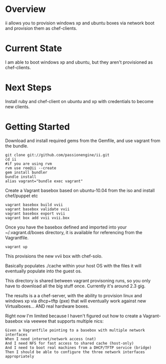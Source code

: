 Overview
========

ii allows you to provision windows xp and ubuntu boxes via network boot and provision them as chef-clients.


Current State
==========

I am able to boot windows xp and ubuntu, but they aren't provisioned as chef-clients.


Next Steps
==========

Install ruby and chef-client on ubuntu and xp with credentials to become new clients.


Getting Started
==========

Download and install required gems from the Gemfile, and use vagrant from the bundle.

```
git clone git://github.com/passionengine/ii.git
cd ii
#if you are using rvm
rvm use ree@ii --create 
gem install bundler
bundle install
alias vagrant="bundle exec vagrant"
```

Create a Vagrant basebox based on ubuntu-10.04 from the iso and install chef/puppet etc

```
vagrant basebox build vvii
vagrant basebox validate vvii
vagrant basebox export vvii
vagrant box add vvii vvii.box
```

Once you have the basebox defined and imported into your ~/.vagrant.d/boxes directory,
it is available for referencing from the Vagrantfile.

```
vagrant up
```

This provisions the new vvii box with chef-solo.

Basically populates ./cache within your host OS
with the files it will eventually populate into the guest os.

This directory is shared between vagrant provisoning runs, so you only have
to download all the big stuff once. Currently it's around 2.3 gig.

The results is a a chef-server, with the ability to provision linux and windows xp
via dhcp+tftp (pxe) that will eventually work against new Virtualboxes...
AND real hardware boxes.

Right now I'm limited because I haven't figured out how to create a Vagrant-basebox via veewee
that supports multiple nics:

```cucumber
Given a Vagrantfile pointing to a basebox with multiple network interfaces
When I need internet/network access (nat)
And I need NFS for fast access to shared cache (host-only)
And I need to boot real machines from a DHCP/TFTP service (bridge)
Then I should be able to configure the three network interfaces appropriately
```
